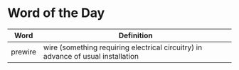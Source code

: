 # Word of the Day

|Word|Definition|
|---|---|
|prewire|wire (something requiring electrical circuitry) in advance of usual installation|